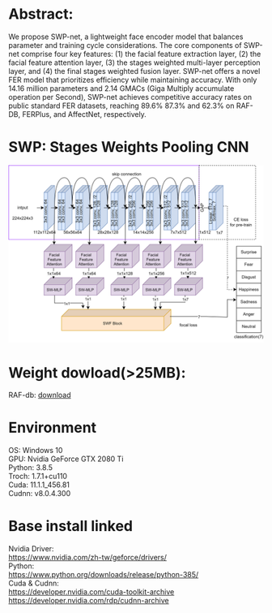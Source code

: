 # Abstract:
We propose SWP-net, a lightweight face encoder model that balances parameter and training cycle considerations. The core components of SWP-net comprise four key features: (1) the facial feature extraction layer, (2) the facial feature attention layer, (3) the stages weighted multi-layer perception layer, and (4) the final stages weighted fusion layer. SWP-net offers a novel FER model that prioritizes efficiency while maintaining accuracy. With only 14.16 million parameters and 2.14 GMACs (Giga Multiply accumulate operation per Second), SWP-net achieves competitive accuracy rates on public standard FER datasets, reaching 89.6% 87.3% and 62.3% on RAF-DB, FERPlus, and AffectNet, respectively.  
# SWP: Stages Weights Pooling CNN
![image](https://github.com/nutcliu2507/SWP-Stages-Weighted-Pooling-CNN-with-FER/blob/main/SWP.png)  


# Weight dowload(>25MB):  
RAF-db: [download](https://drive.google.com/file/d/1kKSf6heqtlzXkm0DB4nZWJnUyw0BI9P8/view?usp=sharing)

  
# Environment  
OS: Windows 10  
GPU: Nvidia GeForce GTX 2080 Ti  
Python: 3.8.5  
Troch: 1.7.1+cu110  
Cuda: 11.1.1_456.81  
Cudnn: v8.0.4.300

# Base install linked
Nvidia Driver:  
https://www.nvidia.com/zh-tw/geforce/drivers/  
Python:  
https://www.python.org/downloads/release/python-385/  
Cuda & Cudnn:  
https://developer.nvidia.com/cuda-toolkit-archive  
https://developer.nvidia.com/rdp/cudnn-archive  
